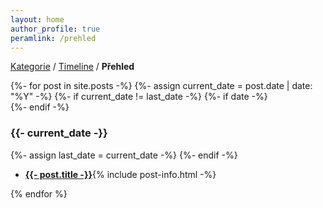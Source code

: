 ```yaml
---
layout: home
author_profile: true
peramlink: /prehled
---
```


[Kategorie](/) / [Timeline](/timeline) / **Přehled**

<div>
{%- for post in site.posts -%}
{%- assign current_date = post.date | date: "%Y" -%}
{%- if current_date != last_date -%}
{%- if date -%}<div class="spacer"></div>{%- endif -%}
<h3 class="archive__subtitle">{{- current_date -}}</h3>
{%- assign last_date = current_date -%}
{%- endif -%}
<ul>
<li><b><a href="{{- post.url -}}">{{- post.title -}}</a></b>{% include post-info.html -%}</li>
</ul>
{% endfor %}
</div>
